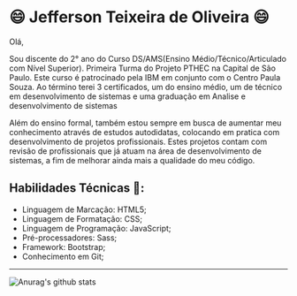 # :smile: Jefferson Teixeira de Oliveira :smile:

Olá,

Sou discente do 2° ano do Curso DS/AMS(Ensino Médio/Técnico/Articulado com Nível Superior). Primeira Turma do Projeto PTHEC na Capital de São Paulo. Este curso é patrocinado pela IBM em conjunto com o Centro Paula Souza. Ao término terei 3 certificados, um do ensino médio, um de técnico em desenvolvimento de sistemas e uma graduação em Analise e desenvolvimento de sistemas

Além do ensino formal, também estou sempre em busca de aumentar meu conhecimento através de estudos autodidatas, colocando em pratica com desenvolvimento de projetos profissionais. Estes projetos contam com revisão de profissionais que já atuam na área de desenvolvimento de sistemas, a fim de melhorar ainda mais a qualidade do meu código.

## Habilidades Técnicas 🤔:
- Linguagem de Marcação: HTML5;
- Linguagem de Formatação: CSS;
- Linguagem de Programação: JavaScript;
- Pré-processadores: Sass;
- Framework: Bootstrap;
- Conhecimento em Git;

--------------------

![Anurag's github stats](https://github-readme-stats.vercel.app/api?username=jeffersonrucu&show_icons=true&theme=gruvbox)




